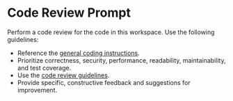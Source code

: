 <!-- file: .github/prompts/code-review.prompt.md -->

# Code Review Prompt

Perform a code review for the code in this workspace. Use the following guidelines:

- Reference the [general coding instructions](../instructions/general-coding.instructions.md).
- Prioritize correctness, security, performance, readability, maintainability, and test coverage.
- Use the [code review guidelines](../review-selection.md).
- Provide specific, constructive feedback and suggestions for improvement.
